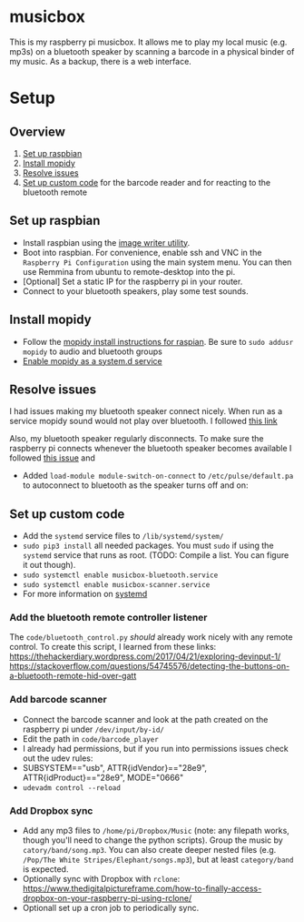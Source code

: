 # musicbox
This is my raspberry pi musicbox. It allows me to play my local music (e.g. mp3s) on a bluetooth speaker by scanning a barcode in a physical binder of my music. As a backup, there is a web interface.

# Setup
## Overview
1. [Set up raspbian](#set-up-raspbian)
2. [Install mopidy](#install-mopidy)
3. [Resolve issues](#resolve-issues)
4. [Set up custom code](#set-up-custom-code) for the barcode reader and for reacting to the bluetooth remote

## Set up raspbian
- Install raspbian using the [image writer utility](https://www.raspberrypi.org/blog/raspberry-pi-imager-imaging-utility/). 
- Boot into raspbian. For convenience, enable ssh and VNC in the `Raspberry Pi Configuration` using the main system menu. You can then use Remmina from ubuntu to remote-desktop into the pi.
- [Optional] Set a static IP for the raspberry pi in your router.
- Connect to your bluetooth speakers, play some test sounds.

## Install mopidy
- Follow the [mopidy install instructions for raspian](https://docs.mopidy.com/en/latest/installation/raspberrypi/#how-to-for-raspbian). Be sure to `sudo addusr mopidy` to audio and bluetooth groups
- [Enable mopidy as a system.d service](https://docs.mopidy.com/en/latest/running/service/#service-management-with-systemd)

## Resolve issues
I had issues making my bluetooth speaker connect nicely. When run as a service mopidy sound would not play over bluetooth.
I followed [this link](https://docs.mopidy.com/en/latest/running/service/?highlight=pulseaudio#system-service-and-pulseaudio)


Also, my bluetooth speaker regularly disconnects. To make sure the raspberry pi connects whenever the bluetooth speaker becomes available I followed [this issue](https://github.com/manjaro/packages-extra/issues/64 ) and
- Added `load-module module-switch-on-connect` to `/etc/pulse/default.pa` to autoconnect to bluetooth as the speaker turns off and on:

## Set up custom code
- Add the `systemd` service files to `/lib/systemd/system/`
- `sudo pip3 install` all needed packages. You must `sudo` if using the `systemd` service that runs as root. (TODO: Compile a list. You can figure it out though). 
- `sudo systemctl enable musicbox-bluetooth.service`
- `sudo systemctl enable musicbox-scanner.service`
- For more information on [systemd](https://tecadmin.net/setup-autorun-python-script-using-systemd/)

### Add the bluetooth remote controller listener
The `code/bluetooth_control.py` _should_ already work nicely with any remote control. To create this script, I learned from these links:
https://thehackerdiary.wordpress.com/2017/04/21/exploring-devinput-1/
https://stackoverflow.com/questions/54745576/detecting-the-buttons-on-a-bluetooth-remote-hid-over-gatt

### Add barcode scanner
- Connect the barcode scanner and look at the path created on the raspberry pi under `/dev/input/by-id/`
- Edit the path in `code/barcode_player` 
- I already had permissions, but if you run into permissions issues check out the udev rules:
- SUBSYSTEM=="usb", ATTR{idVendor}=="28e9", ATTR{idProduct}=="28e9", MODE="0666"
- `udevadm control --reload`

### Add Dropbox sync
- Add any mp3 files to `/home/pi/Dropbox/Music` (note: any filepath works, though you'll need to change the python scripts). Group the music by `catory/band/song.mp3`. You can also create deeper nested files (e.g. `/Pop/The White Stripes/Elephant/songs.mp3`), but at least `category/band` is expected.
- Optionally sync with Dropbox with `rclone`: https://www.thedigitalpictureframe.com/how-to-finally-access-dropbox-on-your-raspberry-pi-using-rclone/
- Optionall set up a cron job to periodically sync.






